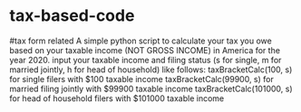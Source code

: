 # tax-based-code
#tax form related
A simple python script to calculate your tax you owe based on your taxable income (NOT GROSS INCOME) in America for the year 2020. input your taxable income and filing status (s for single, m for married jointly, h for head of household) like follows:
taxBracketCalc(100, s) for single filers with $100 taxable income
taxBracketCalc(99900, s) for married filing jointly with $99900 taxable income
taxBracketCalc(101000, s) for head of household filers with $101000 taxable income

